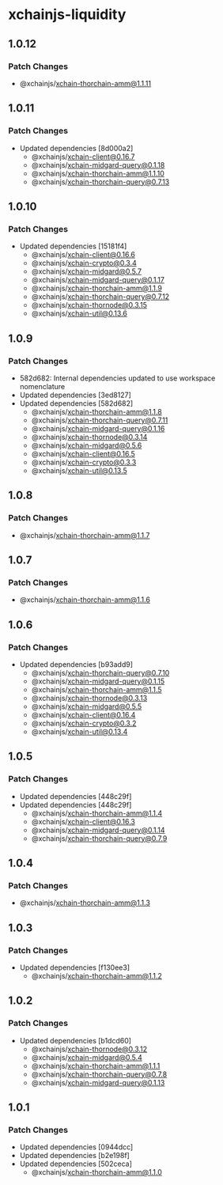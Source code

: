 # xchainjs-liquidity

## 1.0.12

### Patch Changes

- @xchainjs/xchain-thorchain-amm@1.1.11

## 1.0.11

### Patch Changes

- Updated dependencies [8d000a2]
  - @xchainjs/xchain-client@0.16.7
  - @xchainjs/xchain-midgard-query@0.1.18
  - @xchainjs/xchain-thorchain-amm@1.1.10
  - @xchainjs/xchain-thorchain-query@0.7.13

## 1.0.10

### Patch Changes

- Updated dependencies [15181f4]
  - @xchainjs/xchain-client@0.16.6
  - @xchainjs/xchain-crypto@0.3.4
  - @xchainjs/xchain-midgard@0.5.7
  - @xchainjs/xchain-midgard-query@0.1.17
  - @xchainjs/xchain-thorchain-amm@1.1.9
  - @xchainjs/xchain-thorchain-query@0.7.12
  - @xchainjs/xchain-thornode@0.3.15
  - @xchainjs/xchain-util@0.13.6

## 1.0.9

### Patch Changes

- 582d682: Internal dependencies updated to use workspace nomenclature
- Updated dependencies [3ed8127]
- Updated dependencies [582d682]
  - @xchainjs/xchain-thorchain-amm@1.1.8
  - @xchainjs/xchain-thorchain-query@0.7.11
  - @xchainjs/xchain-midgard-query@0.1.16
  - @xchainjs/xchain-thornode@0.3.14
  - @xchainjs/xchain-midgard@0.5.6
  - @xchainjs/xchain-client@0.16.5
  - @xchainjs/xchain-crypto@0.3.3
  - @xchainjs/xchain-util@0.13.5

## 1.0.8

### Patch Changes

- @xchainjs/xchain-thorchain-amm@1.1.7

## 1.0.7

### Patch Changes

- @xchainjs/xchain-thorchain-amm@1.1.6

## 1.0.6

### Patch Changes

- Updated dependencies [b93add9]
  - @xchainjs/xchain-thorchain-query@0.7.10
  - @xchainjs/xchain-midgard-query@0.1.15
  - @xchainjs/xchain-thorchain-amm@1.1.5
  - @xchainjs/xchain-thornode@0.3.13
  - @xchainjs/xchain-midgard@0.5.5
  - @xchainjs/xchain-client@0.16.4
  - @xchainjs/xchain-crypto@0.3.2
  - @xchainjs/xchain-util@0.13.4

## 1.0.5

### Patch Changes

- Updated dependencies [448c29f]
- Updated dependencies [448c29f]
  - @xchainjs/xchain-thorchain-amm@1.1.4
  - @xchainjs/xchain-client@0.16.3
  - @xchainjs/xchain-midgard-query@0.1.14
  - @xchainjs/xchain-thorchain-query@0.7.9

## 1.0.4

### Patch Changes

- @xchainjs/xchain-thorchain-amm@1.1.3

## 1.0.3

### Patch Changes

- Updated dependencies [f130ee3]
  - @xchainjs/xchain-thorchain-amm@1.1.2

## 1.0.2

### Patch Changes

- Updated dependencies [b1dcd60]
  - @xchainjs/xchain-thornode@0.3.12
  - @xchainjs/xchain-midgard@0.5.4
  - @xchainjs/xchain-thorchain-amm@1.1.1
  - @xchainjs/xchain-thorchain-query@0.7.8
  - @xchainjs/xchain-midgard-query@0.1.13

## 1.0.1

### Patch Changes

- Updated dependencies [0944dcc]
- Updated dependencies [b2e198f]
- Updated dependencies [502ceca]
  - @xchainjs/xchain-thorchain-amm@1.1.0
